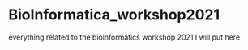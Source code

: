 # BioInformatica_workshop2021
everything related to the bioinformatics workshop 2021 I will put here
